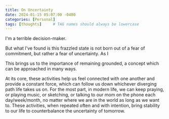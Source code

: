 ```yaml
---
title: On Uncertainty
date: 2024-01-15 05:07:00 -0400
categories: [Personal]
tags: [thoughts]     # TAG names should always be lowercase
---
```


I'm a terrible decision-maker. 

But what I've found is this frazzled state is not born out of a fear of commitment, but rather a fear of uncertainty. As I 

This brings us to the importance of remaining grounded, a concept which can be approached in many ways. 

At its core, these activities help us feel connected with one another and provide a constant force, which can follow us down whichever diverging path life takes us on. For the most part, in modern life, we can keep praying, or playing music, or sketching, or talking to our mom on the phone each day/week/month, no matter where we are in the world as long as we want to. These activities, when repeated often and with intention, bring stability to our life to counterbalance the uncertainty of tomorrow.

